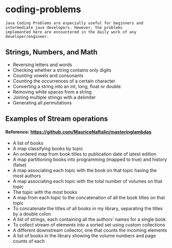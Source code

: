 # coding-problems
```text
Java Coding Problems are especially useful for beginners and intermediate java developers. However, the problems 
implemented here are encountered in the daily work of any developer/engineer. 
```

## Strings, Numbers, and Math
- Reversing letters and words
- Checking whether a string contains only digits
- Counting vowels and consonants
- Counting the occurrences of a certain character 
- Converting a string into an int, long, float or double
- Removing white spaces from a string
- Joining multiple strings with a delimiter
- Generating all permutations
    
## Examples of Stream operations 
#### Reference: https://github.com/MauriceNaftalin/masteringlambdas
- A list of books
- A map classifying books by topic
- An ordered map from book titles to publication date of latest edition
- A map partitioning books into programming (mapped to true) and history (false) 
- A map associating each topic with the book on that topic having the most authors
- A map associating each topic with the total number of volumes on that topic
- The topic with the most books
- A map from each topic to the concatenation of all the book titles on that topic
- To concatenate the titles of all books in my library, separating the titles by a double colon
- A list of strings, each containing all the authors' names for a single book
- To collect stream of elements into a sorted set using custom collections
- A different downstream collector, one that counts the incoming elements
- A list of books in the library showing the volume numbers and page counts of each
    